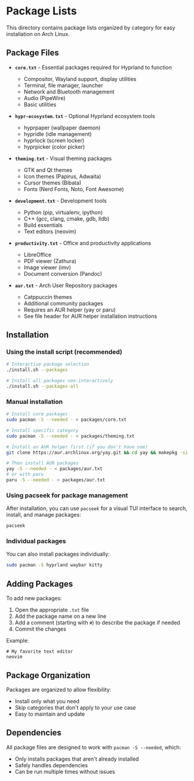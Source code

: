# Package Lists

This directory contains package lists organized by category for easy installation on Arch Linux.

## Package Files

- **`core.txt`** - Essential packages required for Hyprland to function
  - Compositor, Wayland support, display utilities
  - Terminal, file manager, launcher
  - Network and Bluetooth management
  - Audio (PipeWire)
  - Basic utilities

- **`hypr-ecosystem.txt`** - Optional Hyprland ecosystem tools
  - hyprpaper (wallpaper daemon)
  - hypridle (idle management)
  - hyprlock (screen locker)
  - hyprpicker (color picker)

- **`theming.txt`** - Visual theming packages
  - GTK and Qt themes
  - Icon themes (Papirus, Adwaita)
  - Cursor themes (Bibata)
  - Fonts (Nerd Fonts, Noto, Font Awesome)

- **`development.txt`** - Development tools
  - Python (pip, virtualenv, ipython)
  - C++ (gcc, clang, cmake, gdb, lldb)
  - Build essentials
  - Text editors (neovim)

- **`productivity.txt`** - Office and productivity applications
  - LibreOffice
  - PDF viewer (Zathura)
  - Image viewer (imv)
  - Document conversion (Pandoc)

- **`aur.txt`** - Arch User Repository packages
  - Catppuccin themes
  - Additional community packages
  - Requires an AUR helper (yay or paru)
  - See file header for AUR helper installation instructions

## Installation

### Using the install script (recommended)

```bash
# Interactive package selection
./install.sh --packages

# Install all packages non-interactively
./install.sh --packages-all
```

### Manual installation

```bash
# Install core packages
sudo pacman -S --needed - < packages/core.txt

# Install specific category
sudo pacman -S --needed - < packages/theming.txt

# Install an AUR helper first (if you don't have one)
git clone https://aur.archlinux.org/yay.git && cd yay && makepkg -si

# Then install AUR packages
yay -S --needed - < packages/aur.txt
# or with paru
paru -S --needed - < packages/aur.txt
```

### Using pacseek for package management

After installation, you can use `pacseek` for a visual TUI interface to search, install, and manage packages:

```bash
pacseek
```

### Individual packages

You can also install packages individually:

```bash
sudo pacman -S hyprland waybar kitty
```

## Adding Packages

To add new packages:

1. Open the appropriate `.txt` file
2. Add the package name on a new line
3. Add a comment (starting with `#`) to describe the package if needed
4. Commit the changes

Example:
```
# My favorite text editor
neovim
```

## Package Organization

Packages are organized to allow flexibility:
- Install only what you need
- Skip categories that don't apply to your use case
- Easy to maintain and update

## Dependencies

All package files are designed to work with `pacman -S --needed`, which:
- Only installs packages that aren't already installed
- Safely handles dependencies
- Can be run multiple times without issues
